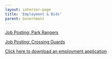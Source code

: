 ```yaml
---
layout: interior-page
title: 'Employment & Bids'
parent: Government
---
```



[Job Posting: Park Rangers](https://storage.googleapis.com/static.rutherford-nj.com/finance/Employment/Help%20Wanted%20-%20Park%20Ranger%20RUTHERFORD%20RECREATION%20DEPARTMENT.pdf)

[Job Posting: Crossing Guards](https://storage.googleapis.com/static.rutherford-nj.com/finance/Employment/Hiring%20Crossing%20Guards%20%20Alternate.pdf)

[Click here to download an employment application](https://storage.googleapis.com/static.rutherford-nj.com/borough-clerk/permits-licenses/Employment%20Application%20REVISED.pdf)
